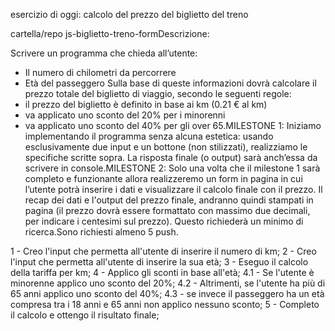 esercizio di oggi: calcolo del prezzo del biglietto del treno

cartella/repo js-biglietto-treno-formDescrizione:

Scrivere un programma che chieda all’utente:
- Il numero di chilometri da percorrere
- Età del passeggero
Sulla base di queste informazioni dovrà calcolare il prezzo totale del biglietto di viaggio, secondo le seguenti regole:
- il prezzo del biglietto è definito in base ai km (0.21 € al km)
- va applicato uno sconto del 20% per i minorenni
- va applicato uno sconto del 40% per gli over 65.MILESTONE 1:
Iniziamo implementando il programma senza alcuna estetica: usando esclusivamente due input e un bottone (non stilizzati), realizziamo le specifiche scritte sopra. La risposta finale (o output) sarà anch’essa da scrivere in console.MILESTONE 2:
Solo una volta che il milestone 1 sarà completo e funzionante allora realizzeremo un form in pagina in cui l’utente potrà inserire i dati e visualizzare il calcolo finale con il prezzo.
Il recap dei dati e l'output del prezzo finale, andranno quindi stampati in pagina (il prezzo dovrà essere formattato con massimo due decimali, per indicare i centesimi sul prezzo). Questo richiederà un minimo di ricerca.Sono richiesti almeno 5 push.


1 - Creo l'input che permetta all'utente di inserire il numero di km;
2 - Creo l'input che permetta all'utente di inserire la sua età;
3 - Eseguo il calcolo della tariffa per km;
4 - Applico gli sconti in base all'età;
4.1 - Se l'utente è minorenne applico uno sconto del 20%;
4.2 - Altrimenti, se l'utente ha più di 65 anni applico uno sconto del 40%;
4.3 - se invece il passeggero ha un età compresa tra i 18 anni e 65 anni non applico nessuno sconto;
5 - Completo il calcolo e ottengo il risultato finale;